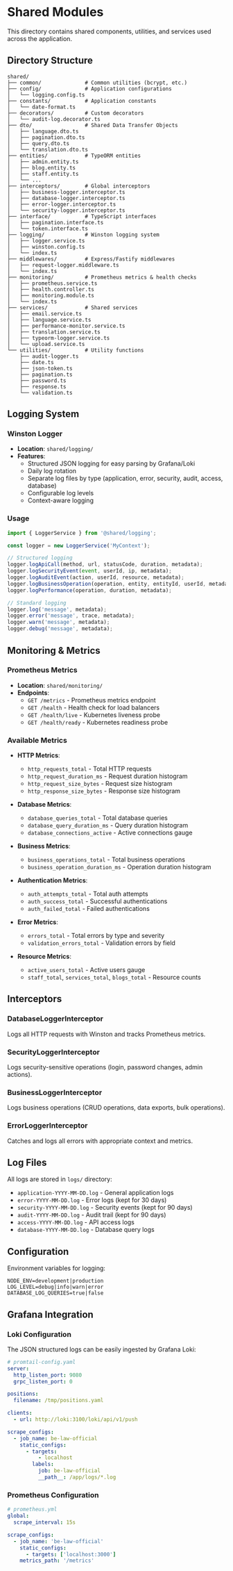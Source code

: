 # Shared Modules

This directory contains shared components, utilities, and services used across the application.

## Directory Structure

```
shared/
├── common/              # Common utilities (bcrypt, etc.)
├── config/              # Application configurations
│   └── logging.config.ts
├── constants/           # Application constants
│   └── date-format.ts
├── decorators/          # Custom decorators
│   └── audit-log.decorator.ts
├── dto/                 # Shared Data Transfer Objects
│   ├── language.dto.ts
│   ├── pagination.dto.ts
│   ├── query.dto.ts
│   └── translation.dto.ts
├── entities/            # TypeORM entities
│   ├── admin.entity.ts
│   ├── blog.entity.ts
│   ├── staff.entity.ts
│   └── ...
├── interceptors/        # Global interceptors
│   ├── business-logger.interceptor.ts
│   ├── database-logger.interceptor.ts
│   ├── error-logger.interceptor.ts
│   └── security-logger.interceptor.ts
├── interface/           # TypeScript interfaces
│   ├── pagination.interface.ts
│   └── token.interface.ts
├── logging/             # Winston logging system
│   ├── logger.service.ts
│   ├── winston.config.ts
│   └── index.ts
├── middlewares/         # Express/Fastify middlewares
│   ├── request-logger.middleware.ts
│   └── index.ts
├── monitoring/          # Prometheus metrics & health checks
│   ├── prometheus.service.ts
│   ├── health.controller.ts
│   ├── monitoring.module.ts
│   └── index.ts
├── services/            # Shared services
│   ├── email.service.ts
│   ├── language.service.ts
│   ├── performance-monitor.service.ts
│   ├── translation.service.ts
│   ├── typeorm-logger.service.ts
│   └── upload.service.ts
└── utilities/           # Utility functions
    ├── audit-logger.ts
    ├── date.ts
    ├── json-token.ts
    ├── pagination.ts
    ├── password.ts
    ├── response.ts
    └── validation.ts
```

## Logging System

### Winston Logger
- **Location**: `shared/logging/`
- **Features**:
  - Structured JSON logging for easy parsing by Grafana/Loki
  - Daily log rotation
  - Separate log files by type (application, error, security, audit, access, database)
  - Configurable log levels
  - Context-aware logging

### Usage
```typescript
import { LoggerService } from '@shared/logging';

const logger = new LoggerService('MyContext');

// Structured logging
logger.logApiCall(method, url, statusCode, duration, metadata);
logger.logSecurityEvent(event, userId, ip, metadata);
logger.logAuditEvent(action, userId, resource, metadata);
logger.logBusinessOperation(operation, entity, entityId, userId, metadata);
logger.logPerformance(operation, duration, metadata);

// Standard logging
logger.log('message', metadata);
logger.error('message', trace, metadata);
logger.warn('message', metadata);
logger.debug('message', metadata);
```

## Monitoring & Metrics

### Prometheus Metrics
- **Location**: `shared/monitoring/`
- **Endpoints**:
  - `GET /metrics` - Prometheus metrics endpoint
  - `GET /health` - Health check for load balancers
  - `GET /health/live` - Kubernetes liveness probe
  - `GET /health/ready` - Kubernetes readiness probe

### Available Metrics
- **HTTP Metrics**:
  - `http_requests_total` - Total HTTP requests
  - `http_request_duration_ms` - Request duration histogram
  - `http_request_size_bytes` - Request size histogram
  - `http_response_size_bytes` - Response size histogram

- **Database Metrics**:
  - `database_queries_total` - Total database queries
  - `database_query_duration_ms` - Query duration histogram
  - `database_connections_active` - Active connections gauge

- **Business Metrics**:
  - `business_operations_total` - Total business operations
  - `business_operation_duration_ms` - Operation duration histogram

- **Authentication Metrics**:
  - `auth_attempts_total` - Total auth attempts
  - `auth_success_total` - Successful authentications
  - `auth_failed_total` - Failed authentications

- **Error Metrics**:
  - `errors_total` - Total errors by type and severity
  - `validation_errors_total` - Validation errors by field

- **Resource Metrics**:
  - `active_users_total` - Active users gauge
  - `staff_total`, `services_total`, `blogs_total` - Resource counts

## Interceptors

### DatabaseLoggerInterceptor
Logs all HTTP requests with Winston and tracks Prometheus metrics.

### SecurityLoggerInterceptor
Logs security-sensitive operations (login, password changes, admin actions).

### BusinessLoggerInterceptor
Logs business operations (CRUD operations, data exports, bulk operations).

### ErrorLoggerInterceptor
Catches and logs all errors with appropriate context and metrics.

## Log Files

All logs are stored in `logs/` directory:
- `application-YYYY-MM-DD.log` - General application logs
- `error-YYYY-MM-DD.log` - Error logs (kept for 30 days)
- `security-YYYY-MM-DD.log` - Security events (kept for 90 days)
- `audit-YYYY-MM-DD.log` - Audit trail (kept for 90 days)
- `access-YYYY-MM-DD.log` - API access logs
- `database-YYYY-MM-DD.log` - Database query logs

## Configuration

Environment variables for logging:
```env
NODE_ENV=development|production
LOG_LEVEL=debug|info|warn|error
DATABASE_LOG_QUERIES=true|false
```

## Grafana Integration

### Loki Configuration
The JSON structured logs can be easily ingested by Grafana Loki:

```yaml
# promtail-config.yaml
server:
  http_listen_port: 9080
  grpc_listen_port: 0

positions:
  filename: /tmp/positions.yaml

clients:
  - url: http://loki:3100/loki/api/v1/push

scrape_configs:
  - job_name: be-law-official
    static_configs:
      - targets:
          - localhost
        labels:
          job: be-law-official
          __path__: /app/logs/*.log
```

### Prometheus Configuration
```yaml
# prometheus.yml
global:
  scrape_interval: 15s

scrape_configs:
  - job_name: 'be-law-official'
    static_configs:
      - targets: ['localhost:3000']
    metrics_path: '/metrics'
```

